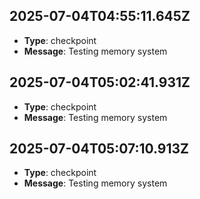 
## 2025-07-04T04:55:11.645Z
- **Type**: checkpoint
- **Message**: Testing memory system

## 2025-07-04T05:02:41.931Z
- **Type**: checkpoint
- **Message**: Testing memory system

## 2025-07-04T05:07:10.913Z
- **Type**: checkpoint
- **Message**: Testing memory system
